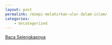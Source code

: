 ```yaml
---
layout: post
permalink: /mimpi-melahirkan-ular-dalam-islam/
categories:
    - Uncategorized
---
```


[Baca Selengkapnya](/03)